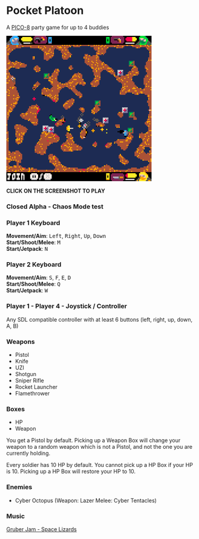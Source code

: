 # Pocket Platoon
A [PICO-8](https://www.lexaloffle.com/pico-8.php) party game for up to 4 buddies  

[<img src="screenshot.png">](https://donbattery.github.io/pocket_platoon/)  

**CLICK ON THE SCREENSHOT TO PLAY**  

### Closed Alpha - Chaos Mode test

### Player 1 Keyboard
**Movement/Aim**: <kbd>Left</kbd>, <kbd>Right</kbd>, <kbd>Up</kbd>, <kbd>Down</kbd>  
**Start/Shoot/Melee**: <kbd>M</kbd>  
**Start/Jetpack**: <kbd>N</kbd>  

### Player 2 Keyboard
**Movement/Aim**:  <kbd>S</kbd>, <kbd>F</kbd>, <kbd>E</kbd>, <kbd>D</kbd>  
**Start/Shoot/Melee**: <kbd>Q</kbd>  
**Start/Jetpack**: <kbd>W</kbd>  

### Player 1 - Player 4 - Joystick / Controller

Any SDL compatible controller with at least 6 buttons (left, right, up, down, A, B)

### Weapons  
- Pistol 
- Knife
- UZI
- Shotgun
- Sniper Rifle
- Rocket Launcher
- Flamethrower  

### Boxes 
- HP
- Weapon  

You get a Pistol by default. Picking up a Weapon Box will change your weapon to a random weapon which is not a Pistol, and not the one you are currently holding.  

Every soldier has 10 HP by default. You cannot pick up a HP Box if your HP is 10. Picking up a HP Box will restore your HP to 10.

### Enemies
- Cyber Octopus (Weapon: Lazer Melee: Cyber Tentacles)

### Music
[Gruber Jam - Space Lizards](https://www.lexaloffle.com/bbs/?tid=52127)
